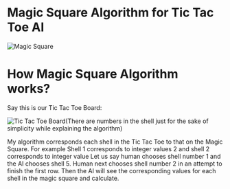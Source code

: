 # Magic Square Algorithm for Tic Tac Toe AI

![Magic Square](https://upload.wikimedia.org/wikipedia/commons/thumb/e/e4/Magicsquareexample.svg/1200px-Magicsquareexample.svg.png)

# How Magic Square Algorithm works?

Say this is our Tic Tac Toe Board:

![Tic Tac Toe Board](https://innerpiecesgallery.com/wp-content/uploads/Tic-Tac-Toe-Grid-Numbers.jpg)(There are numbers in the shell just for the sake of simplicity while explaining the algorithm)

My algorithm corresponds each shell in the Tic Tac Toe to that on the Magic Square. For example Shell 1 corresponds to integer values 2 and shell 2 corresponds to integer value
Let us say human chooses shell number 1 and the AI chooses shell 5. Human next chooses shell number 2 in an attempt to finish the first row. Then the AI will see the corresponding values for each shell in the magic square and calculate. 
